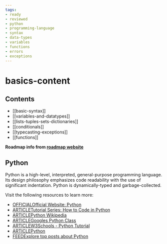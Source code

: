 ```yaml
---
tags:
- ready
- reviewed
- python
- programming-language
- syntax
- data-types
- variables
- functions
- errors
- exceptions
---
```


# basics-content

## Contents

- [[basic-syntax]]
- [[variables-and-datatypes]]
- [[lists-tuples-sets-dictionaries]]
- [[conditionals]]
- [[typecasting-exceptions]]
- [[functions]]

__Roadmap info from [roadmap website](https://roadmap.sh/python/basics)__

## Python

Python is a high-level, interpreted, general-purpose programming language. Its design philosophy emphasizes code readability with the use of significant indentation. Python is dynamically-typed and garbage-collected.

Visit the following resources to learn more:

- [OFFICIALOfficial Website: Python](https://www.python.org/)
- [ARTICLETutorial Series: How to Code in Python](https://www.digitalocean.com/community/tutorials/how-to-write-your-first-python-3-program)
- [ARTICLEPython Wikipedia](https://en.wikipedia.org/wiki/Python_(programming_language))
- [ARTICLEGoogles Python Class](https://developers.google.com/edu/python)
- [ARTICLEW3Schools - Python Tutorial](https://www.w3schools.com/python)
- [ARTICLEPython](https://www.kaggle.com/learn/python)
- [FEEDExplore top posts about Python](https://app.daily.dev/tags/python?ref=roadmapsh)
